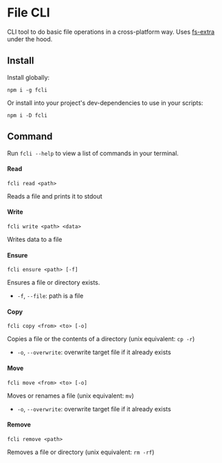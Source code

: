 # File CLI
CLI tool to do basic file operations in a cross-platform way. Uses [fs-extra](https://www.npmjs.com/package/fs-extra) under the hood.

## Install
Install globally:
```
npm i -g fcli
```

Or install into your project's dev-dependencies to use in your scripts:
```
npm i -D fcli
```

## Command
Run `fcli --help` to view a list of commands in your terminal.

#### Read
```
fcli read <path>
```

Reads a file and prints it to stdout

#### Write
```
fcli write <path> <data>
```

Writes data to a file

#### Ensure
```
fcli ensure <path> [-f]
```

Ensures a file or directory exists.

- `-f`, `--file`: path is a file

#### Copy
```
fcli copy <from> <to> [-o]
```

Copies a file or the contents of a directory (unix equivalent: `cp -r`)

- `-o`, `--overwrite`: overwrite target file if it already exists

#### Move
```
fcli move <from> <to> [-o]
```

Moves or renames a file (unix equivalent: `mv`)

- `-o`, `--overwrite`: overwrite target file if it already exists

#### Remove
```
fcli remove <path>
```

Removes a file or directory (unix equivalent: `rm -rf`)
